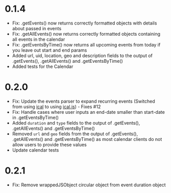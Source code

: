 # 0.1.4

- Fix: .getEvents() now returns correctly formatted objects with details about passed in events
- Fix: .getAllEvents() now returns correctly formatted objects containing all events in the calendar
- Fix: .getEventsByTime() now returns all upcoming events from today if you leave out start and end params
- Added url, uid, location, geo and description fields to the output of .getEvents(), .getAllEvents() and .getEventsByTime()
- Added tests for the Calendar

# 0.2.0

- Fix: Update the events parser to expand recurring events (Switched from using [ical](https://github.com/peterbraden/ical.js) to using [ical.js](https://github.com/mozilla-comm/ical.js)) - Fixes #12
- Fix: Handle cases where user inputs an end-date smaller than start-date in .getEventsByTime()
- Added `duration` and `type` fields to the output of .getEvents(), .getAllEvents() and .getEventsByTime()
- Removed `url` and `geo` fields from the output of .getEvents(), .getAllEvents() and .getEventsByTime() as most calendar clients do not allow users to provide these values
- Update calendar tests

# 0.2.1
- Fix: Remove wrappedJSObject circular object from event duration object
